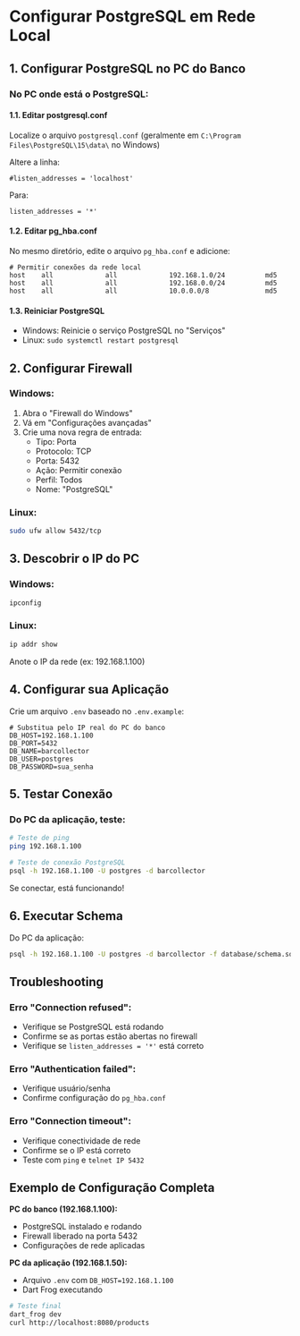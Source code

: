 # Configurar PostgreSQL em Rede Local

## 1. Configurar PostgreSQL no PC do Banco

### No PC onde está o PostgreSQL:

#### 1.1. Editar postgresql.conf
Localize o arquivo `postgresql.conf` (geralmente em `C:\Program Files\PostgreSQL\15\data\` no Windows)

Altere a linha:
```
#listen_addresses = 'localhost'
```

Para:
```
listen_addresses = '*'
```

#### 1.2. Editar pg_hba.conf
No mesmo diretório, edite o arquivo `pg_hba.conf` e adicione:

```
# Permitir conexões da rede local
host    all             all             192.168.1.0/24          md5
host    all             all             192.168.0.0/24          md5
host    all             all             10.0.0.0/8              md5
```

#### 1.3. Reiniciar PostgreSQL
- Windows: Reinicie o serviço PostgreSQL no "Serviços"
- Linux: `sudo systemctl restart postgresql`

## 2. Configurar Firewall

### Windows:
1. Abra o "Firewall do Windows"
2. Vá em "Configurações avançadas"
3. Crie uma nova regra de entrada:
   - Tipo: Porta
   - Protocolo: TCP
   - Porta: 5432
   - Ação: Permitir conexão
   - Perfil: Todos
   - Nome: "PostgreSQL"

### Linux:
```bash
sudo ufw allow 5432/tcp
```

## 3. Descobrir o IP do PC

### Windows:
```cmd
ipconfig
```

### Linux:
```bash
ip addr show
```

Anote o IP da rede (ex: 192.168.1.100)

## 4. Configurar sua Aplicação

Crie um arquivo `.env` baseado no `.env.example`:

```env
# Substitua pelo IP real do PC do banco
DB_HOST=192.168.1.100
DB_PORT=5432
DB_NAME=barcollector
DB_USER=postgres
DB_PASSWORD=sua_senha
```

## 5. Testar Conexão

### Do PC da aplicação, teste:

```bash
# Teste de ping
ping 192.168.1.100

# Teste de conexão PostgreSQL
psql -h 192.168.1.100 -U postgres -d barcollector
```

Se conectar, está funcionando!

## 6. Executar Schema

Do PC da aplicação:
```bash
psql -h 192.168.1.100 -U postgres -d barcollector -f database/schema.sql
```

## Troubleshooting

### Erro "Connection refused":
- Verifique se PostgreSQL está rodando
- Confirme se as portas estão abertas no firewall
- Verifique se `listen_addresses = '*'` está correto

### Erro "Authentication failed":
- Verifique usuário/senha
- Confirme configuração do `pg_hba.conf`

### Erro "Connection timeout":
- Verifique conectividade de rede
- Confirme se o IP está correto
- Teste com `ping` e `telnet IP 5432`

## Exemplo de Configuração Completa

**PC do banco (192.168.1.100):**
- PostgreSQL instalado e rodando
- Firewall liberado na porta 5432
- Configurações de rede aplicadas

**PC da aplicação (192.168.1.50):**
- Arquivo `.env` com `DB_HOST=192.168.1.100`
- Dart Frog executando

```bash
# Teste final
dart_frog dev
curl http://localhost:8080/products
```
